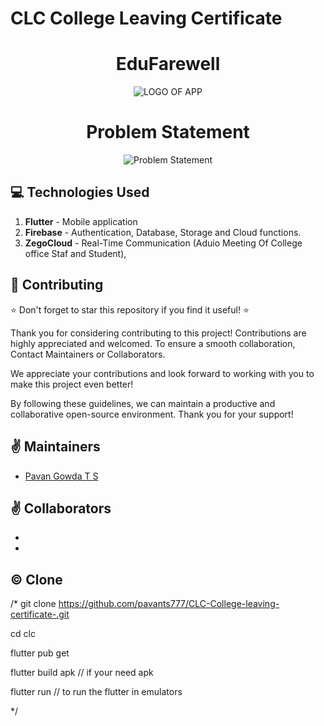 # CLC College Leaving Certificate 

<div align="center">
 <span>
  <h1>EduFarewell</h1>
  <img src="https://github.com/pavants777/CLC-College-leaving-certificate/blob/main/assets/logo.png" alt="LOGO OF APP" height="auto">
  <h1>Problem Statement</h1>
 <img src="https://github.com/pavants777/CLC-College-leaving-certificate-/blob/main/images/CLC.png" alt="Problem Statement" height="auto" />
 </span>
 </div>


## :computer: Technologies Used

1.  **Flutter** - Mobile application
2.  **Firebase** - Authentication, Database, Storage and Cloud functions.
3.  **ZegoCloud** - Real-Time Communication (Aduio Meeting Of College office Staf and Student),


## :raised_hands: Contributing
:star: Don't forget to star this repository if you find it useful! :star:

Thank you for considering contributing to this project! Contributions are highly appreciated and welcomed. To ensure a smooth collaboration, Contact Maintainers or Collaborators.

We appreciate your contributions and look forward to working with you to make this project even better!

By following these guidelines, we can maintain a productive and collaborative open-source environment. Thank you for your support!

## :v: Maintainers

-   [Pavan Gowda T S](https://github.com/pavants777)

## :v: Collaborators 

-  
-   

## ©️ Clone 
/*
   git clone https://github.com/pavants777/CLC-College-leaving-certificate-.git

   cd clc

   flutter pub get

   flutter build apk   // if your need apk
 
   flutter run   // to run the flutter in emulators

*/  
